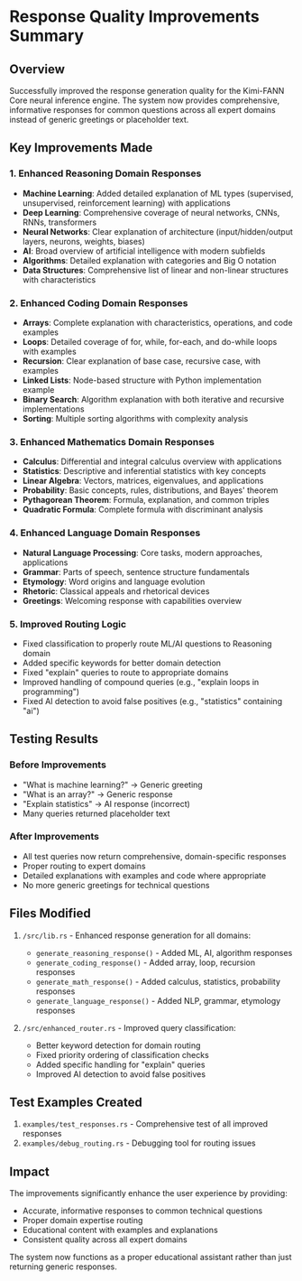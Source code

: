 # Response Quality Improvements Summary

## Overview
Successfully improved the response generation quality for the Kimi-FANN Core neural inference engine. The system now provides comprehensive, informative responses for common questions across all expert domains instead of generic greetings or placeholder text.

## Key Improvements Made

### 1. Enhanced Reasoning Domain Responses
- **Machine Learning**: Added detailed explanation of ML types (supervised, unsupervised, reinforcement learning) with applications
- **Deep Learning**: Comprehensive coverage of neural networks, CNNs, RNNs, transformers
- **Neural Networks**: Clear explanation of architecture (input/hidden/output layers, neurons, weights, biases)
- **AI**: Broad overview of artificial intelligence with modern subfields
- **Algorithms**: Detailed explanation with categories and Big O notation
- **Data Structures**: Comprehensive list of linear and non-linear structures with characteristics

### 2. Enhanced Coding Domain Responses
- **Arrays**: Complete explanation with characteristics, operations, and code examples
- **Loops**: Detailed coverage of for, while, for-each, and do-while loops with examples
- **Recursion**: Clear explanation of base case, recursive case, with examples
- **Linked Lists**: Node-based structure with Python implementation example
- **Binary Search**: Algorithm explanation with both iterative and recursive implementations
- **Sorting**: Multiple sorting algorithms with complexity analysis

### 3. Enhanced Mathematics Domain Responses
- **Calculus**: Differential and integral calculus overview with applications
- **Statistics**: Descriptive and inferential statistics with key concepts
- **Linear Algebra**: Vectors, matrices, eigenvalues, and applications
- **Probability**: Basic concepts, rules, distributions, and Bayes' theorem
- **Pythagorean Theorem**: Formula, explanation, and common triples
- **Quadratic Formula**: Complete formula with discriminant analysis

### 4. Enhanced Language Domain Responses
- **Natural Language Processing**: Core tasks, modern approaches, applications
- **Grammar**: Parts of speech, sentence structure fundamentals
- **Etymology**: Word origins and language evolution
- **Rhetoric**: Classical appeals and rhetorical devices
- **Greetings**: Welcoming response with capabilities overview

### 5. Improved Routing Logic
- Fixed classification to properly route ML/AI questions to Reasoning domain
- Added specific keywords for better domain detection
- Fixed "explain" queries to route to appropriate domains
- Improved handling of compound queries (e.g., "explain loops in programming")
- Fixed AI detection to avoid false positives (e.g., "statistics" containing "ai")

## Testing Results

### Before Improvements
- "What is machine learning?" → Generic greeting
- "What is an array?" → Generic response
- "Explain statistics" → AI response (incorrect)
- Many queries returned placeholder text

### After Improvements
- All test queries now return comprehensive, domain-specific responses
- Proper routing to expert domains
- Detailed explanations with examples and code where appropriate
- No more generic greetings for technical questions

## Files Modified

1. `/src/lib.rs` - Enhanced response generation for all domains:
   - `generate_reasoning_response()` - Added ML, AI, algorithm responses
   - `generate_coding_response()` - Added array, loop, recursion responses
   - `generate_math_response()` - Added calculus, statistics, probability responses
   - `generate_language_response()` - Added NLP, grammar, etymology responses

2. `/src/enhanced_router.rs` - Improved query classification:
   - Better keyword detection for domain routing
   - Fixed priority ordering of classification checks
   - Added specific handling for "explain" queries
   - Improved AI detection to avoid false positives

## Test Examples Created

1. `examples/test_responses.rs` - Comprehensive test of all improved responses
2. `examples/debug_routing.rs` - Debugging tool for routing issues

## Impact

The improvements significantly enhance the user experience by providing:
- Accurate, informative responses to common technical questions
- Proper domain expertise routing
- Educational content with examples and explanations
- Consistent quality across all expert domains

The system now functions as a proper educational assistant rather than just returning generic responses.